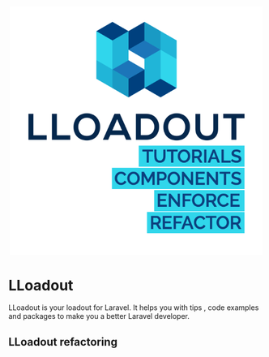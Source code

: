 <p align="center">
    <img src="https://github.com/LLoadout/assets/blob/master/LLoadout_brands.png" width="500" title="LLoadout logo">
</p>

# LLoadout 

LLoadout is your loadout for Laravel.  It helps you with tips , code examples and packages to make you a better Laravel developer.

## LLoadout refactoring

